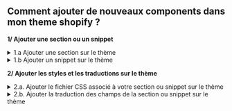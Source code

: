 ##  Comment ajouter de nouveaux components dans mon theme shopify ?
**1/ Ajouter une section ou un snippet**
<details>
<summary>
1.a Ajouter une section sur le thème
</summary>
  
- Dans le dossier sections de votre thème
  
- Créer un nouveau fichier en nommant bien votre section
  
- Copier-coller le code figurant dans le fichier du repository github vers votre nouveau fichier dans thème Shopify.

**Help !**
Je veux ajouter des réassurances sur le thème !

- Copier le code concernant les reassurances se trouvant dans fichier 'config/settings_schema.json' sur le repository Git.

- Coller le code dans le fichier 'config/settings_schema.json' de votre boutique.

- Créer le fichier 'sections/reinsurances.liquid' et copier-coller le code se trouvant dans le même fichier sur le repository Git.


Pour que la section se retrouve au dessus du footer sur toutes les pages :

- Ouvrez le fichier 'layout/theme.liquid'

- Reperer le code '{% section 'footer' %}'

- Ajouter de la même manière votre section juste au dessus du footer !
  
  ```
  {% section 'reinsurances' %}
  ```

</details>

<details>
<summary>
1.b Ajouter un snippet sur le thème
</summary>
  
- Dans le dossier snippets de votre thème
  
- Créer un nouveau fichier en nommant bien votre snippet
  
- Copier-coller le code figurant dans le fichier du repository github vers votre nouveau fichier dans thème Shopify.

- Enfin ajouter votre snippet dans un fichier.liquid
Ex: On veut ajouter le breadcrumb sur la fiche produit
on ouvre le fichier en question 'sections/main-product.liquid'
et on colle le code dans le fichier à l'emplacement souhaité
  
```
{% render 'breadcrumb' %}
```

</details>


**2/ Ajouter les styles et les traductions sur le thème**

<details>
<summary>
2.a. Ajouter le fichier CSS associé à votre section ou snippet sur le thème
</summary>
  
Si EN HAUT de votre fichier.liquid vous avez l'appel d'un fichier.css du genre:
  
```
{{ 'section-name.css' | asset_url | stylesheet_tag }}
```
  
- Créer un nouveau fichier.css avec le même intitulé 'section-name.css' dans le dossier '/assets/'
  
- Copier-coller le code figurant dans le fichier du repository github vers votre nouveau fichier dans thème Shopify.
</details>
<details>
<summary>
2.b. Ajouter la traduction des champs de la section ou snippet sur le thème
</summary>

- Ouvrez le fichier 'locales/fr.schema.json'
  
- Copier-coller le code correspondant au nom de votre section ou snippet dans le fichier du repository github vers votre nouveau fichier dans thème Shopify.
</details>
